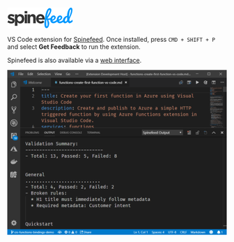 ![Spinefeed logo](spinefeed-logo.png)

VS Code extension for [Spinefeed](https://github.com/craigshoemaker/spinefeed-function). Once installed, press `CMD + SHIFT + P` and select **Get Feedback** to run the extension.

Spinefeed is also available via a [web interface](http://craigshoemaker.github.io/spinefeed-website).

![Spinefeed VS Code extension screenshot](screenshot.png)